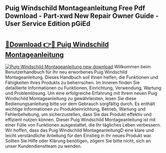 ## Puig Windschild Montageanleitung Free Pdf Download - Part-xwd New Repair Owner Guide - User Service Edition pGiEd

# <h2><a href="http://df7btk0.blite.top/?on=Puig+Windschild+Montageanleitung">🔗Download 👉🔴 Puig Windschild Montageanleitung</a></h2>

[![Puig Windschild Montageanleitung new download](https://i.imgur.com/lujVjoI.png)](http://df7btk0.blite.top/?on=Puig+Windschild+Montageanleitung)
Willkommen beim Benutzerhandbuch für Ihr neu erworbenes Puig Windschild Montageanleitung. Dieses Handbuch soll Ihnen helfen, die Funktionen und Fähigkeiten Ihres Produkts zu beherrschen. Im Inneren finden Sie detaillierte Informationen zu Funktionen, Einrichtung, Verwendung, Wartung und Problemlösung. Um eine erfolgreiche Erfahrung mit Ihrem neuen Puig Windschild Montageanleitung zu gewährleisten, lesen Sie diese Bedienungsanleitung bitte vor dem Gebrauch sorgfältig durch. Es enthält wichtige Informationen zu Produkteinrichtung, Betrieb, Wartung und Fehlerbehebung, um sicherzustellen, dass Sie das Produkt effektiv und effizient nutzen können. Dieser Puig Windschild Montageanleitung ist mit einer Fülle von Funktionen ausgestattet, die Ihr tägliches Leben verbessern. Wir hoffen, dass das Puig Windschild MontageanleitungD eine klare und leicht verständliche Anleitung für den Einstieg in Ihr neues Produkt war. Sollten Sie Hilfe oder Klärung benötigen, zögern Sie bitte nicht, sich an unser Kundendienstteam zu wenden.
